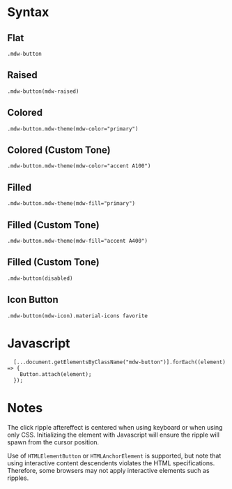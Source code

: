 # Syntax


## Flat
```
.mdw-button
```

## Raised
```
.mdw-button(mdw-raised)
```

## Colored
```
.mdw-button.mdw-theme(mdw-color="primary")
```

## Colored (Custom Tone)
```
.mdw-button.mdw-theme(mdw-color="accent A100")
```

## Filled
```
.mdw-button.mdw-theme(mdw-fill="primary")
```

## Filled (Custom Tone)
```
.mdw-button.mdw-theme(mdw-fill="accent A400")
```

## Filled (Custom Tone)
```
.mdw-button(disabled)
```

## Icon Button
```
.mdw-button(mdw-icon).material-icons favorite
```

# Javascript

```
  [...document.getElementsByClassName("mdw-button")].forEach((element) => {
    Button.attach(element);  
  });
```

# Notes

The click ripple aftereffect is centered when using keyboard or when using only CSS. Initializing the element with Javascript will ensure the ripple will spawn from the cursor position.

Use of `HTMLElementButton` or `HTMLAnchorElement` is supported, but note that using interactive content descendents violates the HTML specifications. Therefore, some browsers may not apply interactive elements such as ripples.